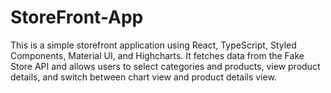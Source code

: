 # StoreFront-App
This is a simple storefront application using React, TypeScript, Styled Components, Material UI, and Highcharts. It fetches data from the Fake Store API and allows users to select categories and products, view product details, and switch between chart view and product details view.
